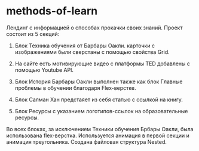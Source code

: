 # methods-of-learn

Лендинг с информацией о способах прокачки своих знаний.
Проект состоит из 5 секций:

1. Блок Техника обучения от Барбары Оакли.
карточки с изображениями были сверстаны с помощью свойства Grid.

2. На сайте есть мотивирующие видео с платформы TED
добавлены с помощью Youtube API.

3. Блок История Барбары Оакли
выполнен также как блок Главные проблемы в обучении благодаря Flex-верстке.

4. Блок Салман Хан
предстаяет из себя статью с ссылкой на книгу.

5. Блок Ресурсы
с указанием логотипов-ссылок на образовательные ресурсы.

Во всех блоках, за исключением Техники обучения Брбары Оакли, была использована flex-верстка.
Используется анимация в первой секции и анимация треугольника.
Создана файловая структура Nested.













